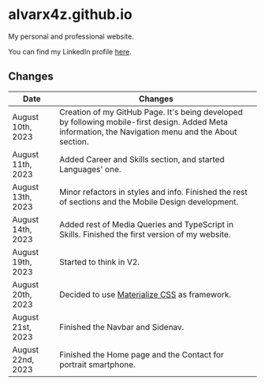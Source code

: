 # alvarx4z.github.io

My personal and professional website.

You can find my LinkedIn profile [here](https://www.linkedin.com/in/alvarodefranciscosanchez/).

## Changes

| Date | Changes |
|------|---------|
| August 10th, 2023 | Creation of my GitHub Page. It's being developed by following mobile-first design. Added Meta information, the Navigation menu and the About section. |
| August 11th, 2023 | Added Career and Skills section, and started Languages' one. |
| August 13th, 2023 | Minor refactors in styles and info. Finished the rest of sections and the Mobile Design development. |
| August 14th, 2023 | Added rest of Media Queries and TypeScript in Skills. Finished the first version of my website. |
| August 19th, 2023 | Started to think in V2. |
| August 20th, 2023 | Decided to use [Materialize CSS](https://materializecss.github.io/materialize) as framework. |
| August 21st, 2023 | Finished the Navbar and Sidenav. |
| August 22nd, 2023 | Finished the Home page and the Contact for portrait smartphone. |
